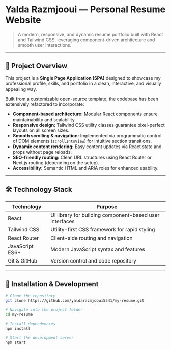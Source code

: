 # Yalda Razmjooui — Personal Resume Website

> A modern, responsive, and dynamic resume portfolio built with React and Tailwind CSS, leveraging component-driven architecture and smooth user interactions.

---

## 🚀 Project Overview

This project is a **Single Page Application (SPA)** designed to showcase my professional profile, skills, and portfolio in a clean, interactive, and visually appealing way.

Built from a customizable open-source template, the codebase has been extensively refactored to incorporate:

- **Component-based architecture:** Modular React components ensure maintainability and scalability.  
- **Responsive design:** Tailwind CSS utility classes guarantee pixel-perfect layouts on all screen sizes.  
- **Smooth scrolling & navigation:** Implemented via programmatic control of DOM elements (`scrollIntoView`) for intuitive section transitions.  
- **Dynamic content rendering:** Easy content updates via React state and props without page reloads.  
- **SEO-friendly routing:** Clean URL structures using React Router or Next.js routing (depending on the setup).  
- **Accessibility:** Semantic HTML and ARIA roles for enhanced usability.

---

## 🛠 Technology Stack

| Technology     | Purpose                                |
|----------------|--------------------------------------|
| React          | UI library for building component-based user interfaces  |
| Tailwind CSS   | Utility-first CSS framework for rapid styling   |
| React Router   | Client-side routing and navigation   |
| JavaScript ES6+| Modern JavaScript syntax and features |
| Git & GitHub   | Version control and code repository   |

---

## 🔧 Installation & Development

```bash
# Clone the repository
git clone https://github.com/yaldarazmjooui5541/my-resume.git

# Navigate into the project folder
cd my-resume

# Install dependencies
npm install

# Start the development server
npm start
